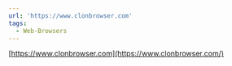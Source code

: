```yaml
---
url: 'https://www.clonbrowser.com'
tags:
  - Web-Browsers
---
```


[https://www.clonbrowser.com](https://www.clonbrowser.com/)

